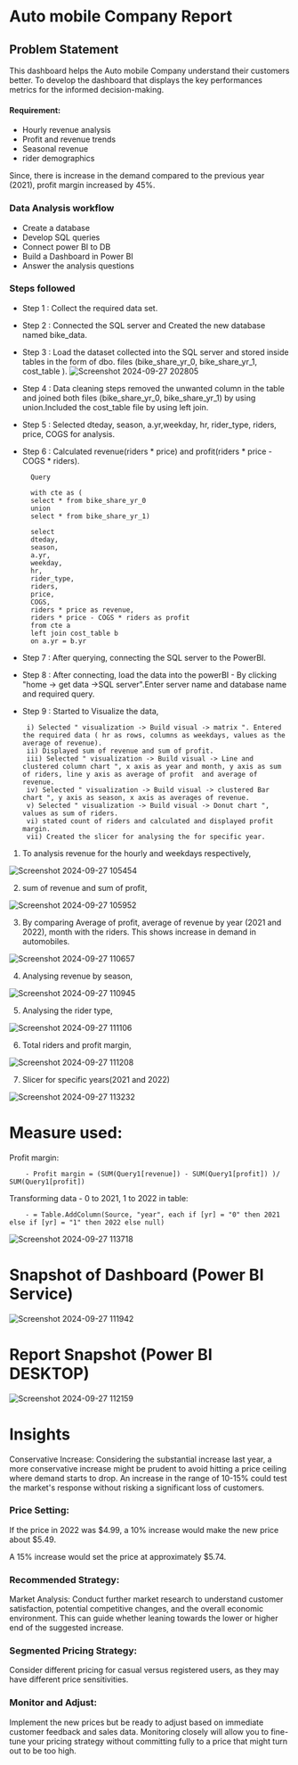 # Auto mobile Company Report


## Problem Statement

This dashboard helps the Auto mobile Company understand their customers better. 
To develop the dashboard that displays the key performances metrics for the informed decision-making.
#### Requirement:
- Hourly revenue analysis
- Profit and revenue trends
- Seasonal revenue
- rider demographics

Since, there is increase in the demand compared to the previous year (2021), profit margin increased by 45%.


### Data Analysis workflow
- Create a database
- Develop SQL queries
- Connect power BI to DB 
- Build a Dashboard in Power BI 
- Answer the analysis questions

### Steps followed 

- Step 1 : Collect the required data set.
- Step 2 : Connected the SQL server and Created the new database named bike_data.
- Step 3 : Load the dataset collected into the SQL server and stored inside tables in the form of dbo. files (bike_share_yr_0, bike_share_yr_1, cost_table ).
  ![Screenshot 2024-09-27 202805](https://github.com/user-attachments/assets/96580061-b943-4dd6-9621-6d0de62f6f52)

- Step 4 : Data cleaning steps removed the unwanted column in the table and joined both files (bike_share_yr_0, bike_share_yr_1) by using union.Included the cost_table file by using left join.
- Step 5 : Selected dteday, season, a.yr,weekday, hr, rider_type, riders, price, COGS for analysis.
- Step 6 : Calculated revenue(riders * price) and profit(riders * price - COGS * riders).

        Query

        with cte as (
        select * from bike_share_yr_0
        union 
        select * from bike_share_yr_1)

        select 
        dteday,
        season,
        a.yr,
        weekday,
        hr,
        rider_type,
        riders,
        price,
        COGS,
        riders * price as revenue,
        riders * price - COGS * riders as profit
        from cte a
        left join cost_table b
        on a.yr = b.yr

- Step 7 : After querying, connecting the SQL server to the PowerBI.
- Step 8 : After connecting, load the data into the powerBI - By clicking "home -> get data ->SQL server".Enter server name and database name and required query. 
- Step 9 : Started to Visualize the data, 

       i) Selected " visualization -> Build visual -> matrix ". Entered the required data ( hr as rows, columns as weekdays, values as the average of revenue).
       ii) Displayed sum of revenue and sum of profit.
       iii) Selected " visualization -> Build visual -> Line and clustered column chart ", x axis as year and month, y axis as sum of riders, line y axis as average of profit  and average of revenue.
       iv) Selected " visualization -> Build visual -> clustered Bar chart ", y axis as season, x axis as averages of revenue.
       v) Selected " visualization -> Build visual -> Donut chart ", values as sum of riders.
       vi) stated count of riders and calculated and displayed profit margin.
       vii) Created the slicer for analysing the for specific year.
           

1) To analysis revenue for the hourly and weekdays respectively,

![Screenshot 2024-09-27 105454](https://github.com/user-attachments/assets/654ea362-e57d-4040-83c0-0d594c294050)

2) sum of revenue and sum of profit,


![Screenshot 2024-09-27 105952](https://github.com/user-attachments/assets/b9038f18-c876-48f6-9449-f43f807c7fbc)

3) By comparing Average of profit, average of revenue by year (2021 and 2022), month with the riders. This shows increase in demand in automobiles.


![Screenshot 2024-09-27 110657](https://github.com/user-attachments/assets/24bbb336-667d-4fdc-9bd5-08ca068ffb21)

4) Analysing revenue by season,


![Screenshot 2024-09-27 110945](https://github.com/user-attachments/assets/1fc63a7a-2414-4da3-8701-1d4811775229)

5) Analysing the rider type,

![Screenshot 2024-09-27 111106](https://github.com/user-attachments/assets/347c2b7f-9cbd-4ac6-992f-5749d627a81e)

6) Total riders and profit margin,


![Screenshot 2024-09-27 111208](https://github.com/user-attachments/assets/a32af203-6ad1-4715-a800-51aade32f50c)

7) Slicer  for specific years(2021 and 2022)



![Screenshot 2024-09-27 113232](https://github.com/user-attachments/assets/390b7293-79f0-448c-a026-0169bf33fcc5)



# Measure used:
 Profit margin: 
                                           
        - Profit margin = (SUM(Query1[revenue]) - SUM(Query1[profit]) )/ SUM(Query1[profit])

Transforming data - 0 to 2021, 1 to 2022 in table:
                     
        - = Table.AddColumn(Source, "year", each if [yr] = "0" then 2021 else if [yr] = "1" then 2022 else null)

![Screenshot 2024-09-27 113718](https://github.com/user-attachments/assets/31b61aa0-b78e-4ef4-b984-827e3b61f45e)



 
 


# Snapshot of Dashboard (Power BI Service)

![Screenshot 2024-09-27 111942](https://github.com/user-attachments/assets/09b93007-e0bb-4542-963c-9c4b9a60a774)

 
 # Report Snapshot (Power BI DESKTOP)

 
![Screenshot 2024-09-27 112159](https://github.com/user-attachments/assets/de4bcf83-4c06-476b-a219-e26d9020c03d)

# Insights

Conservative Increase: Considering the substantial increase last year, a more conservative increase might be prudent to avoid hitting a price ceiling where demand starts to drop. An increase in the range of 10-15% could test the market's response without risking a significant loss of customers.

### Price Setting:

If the price in 2022 was $4.99, a 10% increase would make the new price about $5.49.

A 15% increase would set the price at approximately $5.74.

### Recommended Strategy:

Market Analysis: Conduct further market research to understand customer satisfaction, potential competitive changes, and the overall economic environment. This can guide whether leaning towards the lower or higher end of the suggested increase.

### Segmented Pricing Strategy:

 Consider different pricing for casual versus registered users, as they may have different price sensitivities.

### Monitor and Adjust: 
Implement the new prices but be ready to adjust based on immediate customer feedback and sales data. Monitoring closely will allow you to fine-tune your pricing strategy without committing fully to a price that might turn out to be too high.
